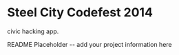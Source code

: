 Steel City Codefest 2014 
========================

civic hacking app.

README Placeholder -- add your project information here
